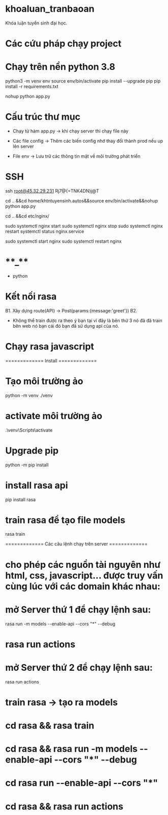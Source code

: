 # khoaluan_tranbaoan

Khóa luận tuyển sinh đại học.

# Các cứu pháp chạy project

# Chạy trên nền python 3.8

python3 -m venv env
source env/bin/activate
pip install --upgrade pip
pip install -r requirements.txt

nohup python app.py

# Cấu trúc thư mục

- Chạy từ hàm app.py -> khi chạy server thì chạy file này

- Các file config -> Thêm các biến config nhớ thay đổi thành prod nếu up lên server

- File env -> Lưu trữ các thông tin mật về môi trường phát triển

# SSH

ssh root@45.32.29.231
Rj7@{=TNK4DN)j@T

cd .. &&cd home/khtntuyensinh.autos&&source env/bin/activate&&nohup python app.py

cd .. &&cd etc/nginx/

sudo systemctl nginx start
sudo systemctl nginx stop
sudo systemctl nginx restart
systemctl status nginx.service

sudo systemctl start nginx
sudo systemctl restart nginx

# **\*\***\_**\*\***

- python

# Kết nối rasa

B1. Xây dựng route(API) -> Post(params:{message:'greet'})
B2.

- Không thể train được ra theo ý bạn tại vì đây là bên thứ 3 nó đã đã train bên web nó bạn cái đó bạn đã sử dụng api của nó.

# Chạy rasa javascript

============= Install =============

# Tạo môi trường ảo

python -m venv ./venv

# activate môi trường ảo

.\venv\Scripts\activate

# Upgrade pip

python -m pip install

# install rasa api

pip install rasa

# train rasa để tạo file models

rasa train

============= Các câu lệnh chạy trên server =============

# cho phép các nguồn tài nguyên như html, css, javascript... được truy vấn cùng lúc với các domain khác nhau:

# mở Server thứ 1 để chạy lệnh sau:

rasa run -m models --enable-api --cors "\*" --debug

# rasa run actions

# mở Server thứ 2 để chạy lệnh sau:

rasa run actions

# train rasa -> tạo ra models

# cd rasa && rasa train

# cd rasa && rasa run -m models --enable-api --cors "\*" --debug

# cd rasa run --enable-api --cors "\*"

# cd rasa && rasa run actions
